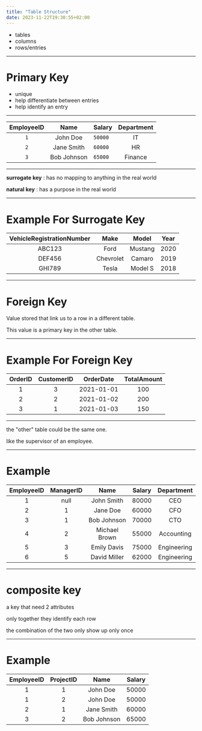 ```yaml
---
title: "Table Structure"
date: 2023-11-22T19:30:55+02:00
---
```


* tables
* columns
* rows/entries

---

# Primary Key

* unique
* help differentiate between entries
* help identify an entry

---

| EmployeeID |    Name     | Salary  | Department |
|:----------:|:-----------:|---------|:----------:|
|    `1`     |  John Doe   | `50000` |     IT     |
|    `2`     | Jane Smith  | `60000` |     HR     |
|    `3`     | Bob Johnson | `65000` |  Finance   |

---

**surrogate key**
: has no mapping to anything in the real world

**natural key**
: has a purpose in the real world

---

# Example For Surrogate Key

| VehicleRegistrationNumber |   Make    |  Model  | Year |
|:-------------------------:|:---------:|:-------:|:----:|
|          ABC123           |   Ford    | Mustang | 2020 |
|          DEF456           | Chevrolet | Camaro  | 2019 |
|          GHI789           |   Tesla   | Model S | 2018 |

---

# Foreign Key

Value stored that link us to a row in a different table.

This value is a primary key in the other table.

---

# Example For Foreign Key

| OrderID | CustomerID | OrderDate    | TotalAmount |
|:-------:|:----------:|:------------:|:-----------:|
|    1    |     3      |  2021-01-01  |     100     |
|    2    |     2      |  2021-01-02  |     200     |
|    3    |     1      |  2021-01-03  |     150     |

---

the "other" table could be the same one.

like the supervisor of an employee.

---

# Example

| EmployeeID | ManagerID |     Name      | Salary | Department  |
|:----------:|:---------:|:-------------:|:------:|:-----------:|
|     1      |   null    |  John Smith   | 80000  |     CEO     |
|     2      |     1     |   Jane Doe    | 60000  |     CFO     |
|     3      |     1     |  Bob Johnson  | 70000  |     CTO     |
|     4      |     2     | Michael Brown | 55000  | Accounting  |
|     5      |     3     |  Emily Davis  | 75000  | Engineering |
|     6      |     5     | David Miller  | 62000  | Engineering |

---

# composite key

a key that need 2 attributes

only together they identify each row

the combination of the two only show up only once

---

# Example

| EmployeeID | ProjectID |    Name     | Salary |
|:----------:|:---------:|:-----------:|--------|
|     1      |     1     |  John Doe   | 50000  |
|     1      |     2     |  John Doe   | 50000  |
|     2      |     1     | Jane Smith  | 60000  |
|     3      |     2     | Bob Johnson | 65000  |
